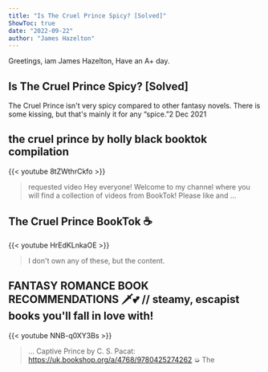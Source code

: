 ```yaml
---
title: "Is The Cruel Prince Spicy? [Solved]"
ShowToc: true 
date: "2022-09-22"
author: "James Hazelton" 
---
```


Greetings, iam James Hazelton, Have an A+ day.
## Is The Cruel Prince Spicy? [Solved]
 The Cruel Prince isn't very spicy compared to other fantasy novels. There is some kissing, but that's mainly it for any “spice.”2 Dec 2021

## the cruel prince by holly black booktok compilation
{{< youtube 8tZWthrCkfo >}}
>requested video Hey everyone! Welcome to my channel where you will find a collection of videos from BookTok! Please like and ...

## The Cruel Prince BookTok ☕️
{{< youtube HrEdKLnkaOE >}}
>I don't own any of these, but the content.

## FANTASY ROMANCE BOOK RECOMMENDATIONS 🗡💕 // steamy, escapist books you'll fall in love with!
{{< youtube NNB-q0XY3Bs >}}
>... Captive Prince by C. S. Pacat: https://uk.bookshop.org/a/4768/9780425274262 ➭ The 

